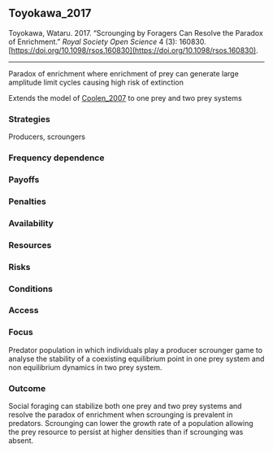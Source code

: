 ## Toyokawa_2017

Toyokawa, Wataru. 2017. “Scrounging by Foragers Can Resolve the Paradox of Enrichment.” _Royal Society Open Science_ 4 (3): 160830. [https://doi.org/10.1098/rsos.160830](https://doi.org/10.1098/rsos.160830).

---

Paradox of enrichment where enrichment of prey can generate large amplitude limit cycles causing high risk of extinction

Extends the model of [Coolen_2007](Coolen_2007.md) to one prey and two prey systems


### Strategies
Producers, scroungers

### Frequency dependence

### Payoffs

### Penalties

### Availability

### Resources

### Risks

### Conditions

### Access

### Focus
Predator population in which individuals play a producer scrounger game to analyse the stability of a coexisting equilibrium point in one prey system and non equilibrium dynamics in two prey system. 

### Outcome
Social foraging can stabilize both one prey and two prey systems and resolve the paradox of enrichment when scrounging is prevalent in predators. Scrounging can lower the growth rate of a population allowing the prey resource to persist at higher densities than if scrounging was absent. 
